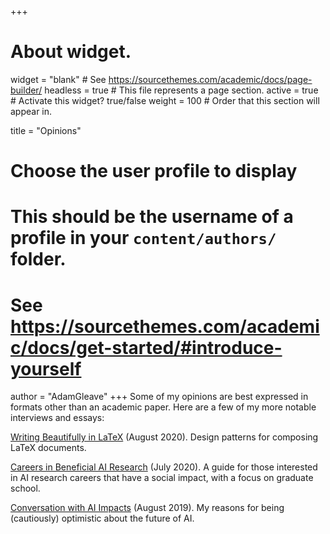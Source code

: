 +++
# About widget.
widget = "blank"  # See https://sourcethemes.com/academic/docs/page-builder/
headless = true  # This file represents a page section.
active = true  # Activate this widget? true/false
weight = 100 # Order that this section will appear in.

title = "Opinions"

# Choose the user profile to display
# This should be the username of a profile in your `content/authors/` folder.
# See https://sourcethemes.com/academic/docs/get-started/#introduce-yourself
author = "AdamGleave"
+++
Some of my opinions are best expressed in formats other than an academic paper.
Here are a few of my more notable interviews and essays:

[Writing Beautifully in LaTeX](/post/latex-design-patterns/) (August 2020).
Design patterns for composing LaTeX documents.
 
[Careers in Beneficial AI Research](https://docs.google.com/document/d/1RFo7_9JVmt0z8RPwUjB-mUMgCMoUQmsaj2CM5aHvxCw/edit) (July 2020).
A guide for those interested in AI research careers that have a social impact, with a focus on graduate school.

[Conversation with AI Impacts](https://aiimpacts.org/conversation-with-adam-gleave/) (August 2019).
My reasons for being (cautiously) optimistic about the future of AI.
